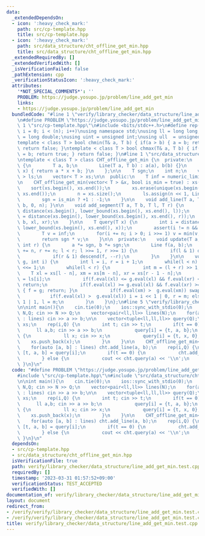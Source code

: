 ```yaml
---
data:
  _extendedDependsOn:
  - icon: ':heavy_check_mark:'
    path: src/cp-template.hpp
    title: src/cp-template.hpp
  - icon: ':heavy_check_mark:'
    path: src/data_structure/cht_offline_get_min.hpp
    title: src/data_structure/cht_offline_get_min.hpp
  _extendedRequiredBy: []
  _extendedVerifiedWith: []
  _isVerificationFailed: false
  _pathExtension: cpp
  _verificationStatusIcon: ':heavy_check_mark:'
  attributes:
    '*NOT_SPECIAL_COMMENTS*': ''
    PROBLEM: https://judge.yosupo.jp/problem/line_add_get_min
    links:
    - https://judge.yosupo.jp/problem/line_add_get_min
  bundledCode: "#line 1 \"verify/library_checker/data_structure/line_add_get_min.test.cpp\"\
    \n#define PROBLEM \"https://judge.yosupo.jp/problem/line_add_get_min\"\n\n#line\
    \ 1 \"src/cp-template.hpp\"\n#include <bits/stdc++.h>\n#define rep(i,n) for(int\
    \ i = 0; i < (n); i++)\nusing namespace std;\nusing ll = long long;\nusing ld\
    \ = long double;\nusing uint = unsigned int;\nusing ull  = unsigned long long;\n\
    template < class T > bool chmin(T& a, T b) { if(a > b) { a = b; return true; }\
    \ return false; }\ntemplate < class T > bool chmax(T& a, T b) { if(a < b) { a\
    \ = b; return true; } return false; }\n#line 1 \"src/data_structure/cht_offline_get_min.hpp\"\
    \ntemplate < class T > class CHT_offline_get_min {\n  private:\n    struct Line\
    \ {\n        T a, b;\n        Line(T a, T b) : a(a), b(b) {}\n        T eval(T\
    \ x) { return a * x + b; }\n    };\n\n    T sgn;\n    int n;\n    vector< Line\
    \ > ls;\n    vector< T > xs;\n\n  public:\n    T inf = numeric_limits< T >::max();\n\
    \n    CHT_offline_get_min(vector< T > &x, bool is_min = true) : xs(x) {\n    \
    \    sort(xs.begin(), xs.end());\n        xs.erase(unique(xs.begin(), xs.end()),\
    \ xs.end());\n        n = xs.size();\n        ls.assign(n << 1, Line(0, inf));\n\
    \        sgn = is_min ? +1 : -1;\n    }\n\n    void add_line(T a, T b) { update(a,\
    \ b, 0, n); }\n\n    void add_segment(T a, T b, T l, T r) {\n        int xl =\
    \ distance(xs.begin(), lower_bound(xs.begin(), xs.end(), l));\n        int xr\
    \ = distance(xs.begin(), lower_bound(xs.begin(), xs.end(), r));\n        update(a,\
    \ b, xl, xr);\n    }\n\n    T query(T x) {\n        int i = distance(xs.begin(),\
    \ lower_bound(xs.begin(), xs.end(), x));\n        assert(i != n && x == xs[i]);\n\
    \        T v = inf;\n        for(i += n; i > 0; i >>= 1) v = min(v, ls[i].eval(x));\n\
    \        return sgn * v;\n    }\n\n  private:\n    void update(T a, T b, int l,\
    \ int r) {\n        a *= sgn, b *= sgn;\n        Line f(a, b);\n        for(l\
    \ += n, r += n; l < r; l >>= 1, r >>= 1) {\n            if(l & 1) descend(f, l++);\n\
    \            if(r & 1) descend(f, --r);\n        }\n    }\n\n    void descend(Line\
    \ g, int i) {\n        int l = i, r = i + 1;\n        while(l < n) l <<= 1, r\
    \ <<= 1;\n        while(l < r) {\n            int m = (l + r) >> 1;\n        \
    \    T xl = xs[l - n], xm = xs[m - n], xr = xs[r - 1 - n];\n            Line &f\
    \ = ls[i];\n            if(f.eval(xl) <= g.eval(xl) && f.eval(xr) <= g.eval(xr))\
    \ return;\n            if(f.eval(xl) >= g.eval(xl) && f.eval(xr) >= g.eval(xr))\
    \ { f = g; return; }\n            if(f.eval(xm) >  g.eval(xm)) swap(f, g);\n \
    \           if(f.eval(xl) >  g.eval(xl)) i = i << 1 | 0, r = m; else i = i <<\
    \ 1 | 1, l = m;\n        }\n    }\n};\n#line 5 \"verify/library_checker/data_structure/line_add_get_min.test.cpp\"\
    \n\nint main(){\n    cin.tie(0);\n    ios::sync_with_stdio(0);\n    \n    int\
    \ N,Q; cin >> N >> Q;\n    vector<pair<ll,ll>> lines(N);\n    for(auto &[a, b]\
    \ : lines) cin >> a >> b;\n\n    vector<tuple<ll,ll,ll>> query(Q);\n    vector<ll>\
    \ xs;\n    rep(i,Q) {\n        int t; cin >> t;\n        if(t == 0) {\n      \
    \      ll a,b; cin >> a >> b;\n            query[i] = {t, a, b};\n        } else\
    \ {\n            ll x; cin >> x;\n            query[i] = {t, x, 0};\n        \
    \    xs.push_back(x);\n        }\n    }\n\n    CHT_offline_get_min<ll> cht(xs);\n\
    \    for(auto [a, b] : lines) cht.add_line(a, b);\n    rep(i,Q) {\n        auto\
    \ [t, a, b] = query[i];\n        if(t == 0) {\n            cht.add_line(a, b);\n\
    \        } else {\n            cout << cht.query(a) << '\\n';\n        }\n   \
    \ }\n}\n"
  code: "#define PROBLEM \"https://judge.yosupo.jp/problem/line_add_get_min\"\n\n\
    #include \"src/cp-template.hpp\"\n#include \"src/data_structure/cht_offline_get_min.hpp\"\
    \n\nint main(){\n    cin.tie(0);\n    ios::sync_with_stdio(0);\n    \n    int\
    \ N,Q; cin >> N >> Q;\n    vector<pair<ll,ll>> lines(N);\n    for(auto &[a, b]\
    \ : lines) cin >> a >> b;\n\n    vector<tuple<ll,ll,ll>> query(Q);\n    vector<ll>\
    \ xs;\n    rep(i,Q) {\n        int t; cin >> t;\n        if(t == 0) {\n      \
    \      ll a,b; cin >> a >> b;\n            query[i] = {t, a, b};\n        } else\
    \ {\n            ll x; cin >> x;\n            query[i] = {t, x, 0};\n        \
    \    xs.push_back(x);\n        }\n    }\n\n    CHT_offline_get_min<ll> cht(xs);\n\
    \    for(auto [a, b] : lines) cht.add_line(a, b);\n    rep(i,Q) {\n        auto\
    \ [t, a, b] = query[i];\n        if(t == 0) {\n            cht.add_line(a, b);\n\
    \        } else {\n            cout << cht.query(a) << '\\n';\n        }\n   \
    \ }\n}\n"
  dependsOn:
  - src/cp-template.hpp
  - src/data_structure/cht_offline_get_min.hpp
  isVerificationFile: true
  path: verify/library_checker/data_structure/line_add_get_min.test.cpp
  requiredBy: []
  timestamp: '2023-03-31 01:57:52+09:00'
  verificationStatus: TEST_ACCEPTED
  verifiedWith: []
documentation_of: verify/library_checker/data_structure/line_add_get_min.test.cpp
layout: document
redirect_from:
- /verify/verify/library_checker/data_structure/line_add_get_min.test.cpp
- /verify/verify/library_checker/data_structure/line_add_get_min.test.cpp.html
title: verify/library_checker/data_structure/line_add_get_min.test.cpp
---
```

